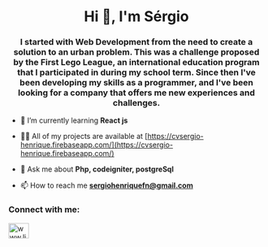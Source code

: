 <h1 align="center">Hi 👋, I'm Sérgio</h1>
<h3 align="center">I started with Web Development from the need to create a solution to an urban problem. This was a challenge proposed by the First Lego League, an international education program that I participated in during my school term. Since then I've been developing my skills as a programmer, and I've been looking for a company that offers me new experiences and challenges.</h3>

- 🌱 I’m currently learning **React js**

- 👨‍💻 All of my projects are available at [https://cvsergio-henrique.firebaseapp.com/](https://cvsergio-henrique.firebaseapp.com/)

- 💬 Ask me about **Php, codeigniter, postgreSql**

- 📫 How to reach me **sergiohenriquefn@gmail.com**

<h3 align="left">Connect with me:</h3>
<p align="left">
<a href="https://www.linkedin.com/in/sergio-henrique-7b436a209/" target="blank"><img align="center" src="https://raw.githubusercontent.com/rahuldkjain/github-profile-readme-generator/master/src/images/icons/Social/linked-in-alt.svg" alt="www.linkedin.com/in/sergio-henrique-7b436a209" height="30" width="40" /></a>
</p>

